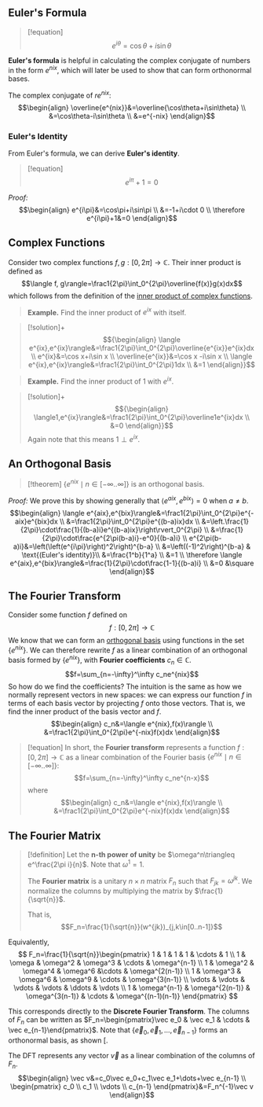
## Euler's Formula

>[!equation]
>$$e^{i\theta}=\cos\theta+i\sin\theta$$

**Euler's formula** is helpful in calculating the complex conjugate of numbers in the form $e^{nix}$, which will later be used to show that can form orthonormal bases. 

The complex conjugate of $re^{nix}$:
$$\begin{align}
\overline{e^{nix}}&=\overline{\cos\theta+i\sin\theta} \\
&=\cos\theta-i\sin\theta \\
&=e^{-nix}
\end{align}$$
### Euler's Identity

From Euler's formula, we can derive **Euler's identity**.

>[!equation]
>$$e^{i\pi}+1=0$$

*Proof:*
$$\begin{align}
e^{i\pi}&=\cos\pi+i\sin\pi \\
&=-1+i\cdot 0 \\
\therefore e^{i\pi}+1&=0
\end{align}$$

## Complex Functions

Consider two complex functions $f, g:[0,2\pi]\rightarrow\mathbb C$. Their inner product is defined as 
$$\langle f, g\rangle=\frac1{2\pi}\int_0^{2\pi}\overline{f(x)}g(x)dx$$
which follows from the definition of the [inner product of complex functions](Inner%20Product.md#Inner%20Product%20on%20Complex%20Vector%20Spaces#Complex%20Functions).

>**Example.** Find the inner product of $e^{ix}$ with itself.

>[!solution]+
>$${\begin{align}
\langle e^{ix},e^{ix}\rangle&=\frac1{2\pi}\int_0^{2\pi}\overline{e^{ix}}e^{ix}dx \\
e^{ix}&=\cos x+i\sin x \\
\overline{e^{ix}}&=\cos x -i\sin x \\
\langle e^{ix},e^{ix}\rangle&=\frac1{2\pi}\int_0^{2\pi}1dx \\
&=1
\end{align}}$$

>**Example.** Find the inner product of 1 with $e^{ix}$.

>[!solution]+
>$${\begin{align}
\langle1,e^{ix}\rangle&=\frac1{2\pi}\int_0^{2\pi}\overline1e^{ix}dx \\
&=0
\end{align}}$$
Again note that this means $1\perp e^{ix}$.

## An Orthogonal Basis

>[!theorem]
>$\{e^{nix}\mid n\in [-\infty..\infty]\}$ is an orthogonal basis.

*Proof:* We prove this by showing generally that $\langle e^{aix}, e^{bix} \rangle=0$ when $a\neq b$. 
$$\begin{align}
\langle e^{aix},e^{bix}\rangle&=\frac1{2\pi}\int_0^{2\pi}e^{-aix}e^{bix}dx \\
&=\frac1{2\pi}\int_0^{2\pi}e^{(b-a)ix}dx \\
&=\left.\frac{1}{2\pi}\cdot\frac{1}{(b-a)i}e^{(b-a)ix}\right\rvert_0^{2\pi} \\
&=\frac{1}{2\pi}\cdot\frac{e^{2\pi(b-a)i}-e^0}{(b-a)i} \\
e^{2\pi(b-a)i}&=\left(\left(e^{i\pi}\right)^2\right)^{b-a} \\
&=\left((-1)^2\right)^{b-a} & \text{(Euler's identity)}\\
&=\frac{1^b}{1^a} \\
&=1 \\
\therefore \langle e^{aix},e^{bix}\rangle&=\frac{1}{2\pi}\cdot\frac{1-1}{(b-a)i} \\
&=0 &\square
\end{align}$$

## The Fourier Transform

Consider some function $f$ defined on 
$$f:[0,2\pi]\rightarrow \mathbb C$$
We know that we can form an [orthogonal basis](Inner%20Product.md#Orthonormal%20Basis) using functions in the set $\{e^{nix}\}$. We can therefore rewrite $f$ as a linear combination of an orthogonal basis formed by $\{e^{nix}\}$, with **Fourier coefficients** $c_n\in \mathbb C$. 
$$f=\sum_{n=-\infty}^\infty c_ne^{nix}$$
So how do we find the coefficients? The intuition is the same as how we normally represent vectors in new spaces: we can express our function $f$ in terms of each basis vector by projecting $f$ onto those vectors. That is, we find the inner product of the basis vector and $f$. 
$$\begin{align}
c_n&=\langle e^{nix},f(x)\rangle \\
&=\frac1{2\pi}\int_0^{2\pi}e^{-nix}f(x)dx
\end{align}$$
>[!equation]
>In short, the **Fourier transform** represents a function $f:[0,2\pi]\rightarrow\mathbb C$ as a linear combination of the Fourier basis $\{e^{nix} \mid n\in[-\infty..\infty]\}$: $$f=\sum_{n=-\infty}^\infty c_ne^{n-x}$$ where $$\begin{align}
c_n&=\langle e^{nix},f(x)\rangle \\
&=\frac1{2\pi}\int_0^{2\pi}e^{-nix}f(x)dx
\end{align}$$

## The Fourier Matrix

>[!definition]
>Let the **n-th power of unity** be $\omega^n\triangleq e^\frac{2\pi i}{n}$. Note that $\omega^1=1$. 
>
>The **Fourier matrix** is a unitary $n\times n$ matrix $F_n$ such that $F_{jk}=\omega^{jk}$. We normalize the columns by multiplying the matrix by $\frac{1}{\sqrt{n}}$. 
>
>That is, $$F_n=\frac{1}{\sqrt{n}}(w^{jk})_{j,k\in[0..n-1]}$$

Equivalently,
$$
F_n=\frac{1}{\sqrt{n}}\begin{pmatrix}
1 & 1 & 1 & 1 & \cdots & 1 \\
1 & \omega & \omega^2 & \omega^3 & \cdots & \omega^{n-1} \\
1 & \omega^2 & \omega^4 & \omega^6 &\cdots & \omega^{2(n-1)} \\
1 & \omega^3 & \omega^6 & \omega^9 & \cdots & \omega^{3(n-1)} \\
\vdots & \vdots & \vdots & \vdots & \ddots & \vdots \\
1 & \omega^{n-1} & \omega^{2(n-1)} & \omega^{3(n-1)} & \cdots & \omega^{(n-1)(n-1)}
\end{pmatrix}
$$

This corresponds directly to the **Discrete Fourier Transform**. The columns of $F_n$ can be written as $F_n=\begin{pmatrix}\vec e_0 & \vec e_1 & \cdots & \vec e_{n-1}\end{pmatrix}$. Note that $\{\vec e_0, \vec e_1, \dots, \vec e_{n-1}\}$ forms an orthonormal basis, as shown [. 

The DFT represents any vector $\vec v$ as a linear combination of the columns of $F_n$. 
$$\begin{align}
\vec v&=c_0\vec e_0+c_1\vec e_1+\dots+\vec e_{n-1} \\
\begin{pmatrix}
c_0 \\ c_1 \\ \vdots \\ c_{n-1}
\end{pmatrix}&=F_n^{-1}\vec v
\end{align}$$